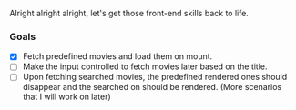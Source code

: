 Alright alright alright, let's get those front-end skills back to life. 

### Goals 

- [X] Fetch predefined movies and load them on mount.
- [ ] Make the input controlled to fetch movies later based on the title.
- [ ] Upon fetching searched movies, the predefined rendered ones should disappear 
and the searched on should be rendered. (More scenarios that I will work on later)
